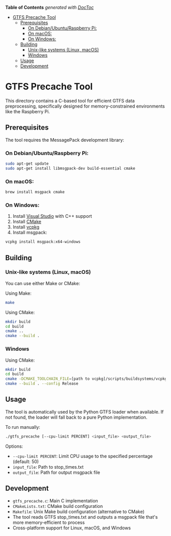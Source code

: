 <!-- START doctoc generated TOC please keep comment here to allow auto update -->
<!-- DON'T EDIT THIS SECTION, INSTEAD RE-RUN doctoc TO UPDATE -->
**Table of Contents**  *generated with [DocToc](https://github.com/thlorenz/doctoc)*

- [GTFS Precache Tool](#gtfs-precache-tool)
  - [Prerequisites](#prerequisites)
    - [On Debian/Ubuntu/Raspberry Pi:](#on-debianubunturaspberry-pi)
    - [On macOS:](#on-macos)
    - [On Windows:](#on-windows)
  - [Building](#building)
    - [Unix-like systems (Linux, macOS)](#unix-like-systems-linux-macos)
    - [Windows](#windows)
  - [Usage](#usage)
  - [Development](#development)

<!-- END doctoc generated TOC please keep comment here to allow auto update -->

# GTFS Precache Tool

This directory contains a C-based tool for efficient GTFS data preprocessing, specifically designed for memory-constrained environments like the Raspberry Pi.

## Prerequisites

The tool requires the MessagePack development library:

### On Debian/Ubuntu/Raspberry Pi:
```bash
sudo apt-get update
sudo apt-get install libmsgpack-dev build-essential cmake
```

### On macOS:
```bash
brew install msgpack cmake
```

### On Windows:
1. Install [Visual Studio](https://visualstudio.microsoft.com/downloads/) with C++ support
2. Install [CMake](https://cmake.org/download/)
3. Install [vcpkg](https://github.com/Microsoft/vcpkg)
4. Install msgpack:
```bash
vcpkg install msgpack:x64-windows
```

## Building

### Unix-like systems (Linux, macOS)
You can use either Make or CMake:

Using Make:
```bash
make
```

Using CMake:
```bash
mkdir build
cd build
cmake ..
cmake --build .
```

### Windows
Using CMake:
```bash
mkdir build
cd build
cmake -DCMAKE_TOOLCHAIN_FILE=[path to vcpkg]/scripts/buildsystems/vcpkg.cmake ..
cmake --build . --config Release
```

## Usage

The tool is automatically used by the Python GTFS loader when available. If not found, the loader will fall back to a pure Python implementation.

To run manually:
```bash
./gtfs_precache [--cpu-limit PERCENT] <input_file> <output_file>
```

Options:
- `--cpu-limit PERCENT`: Limit CPU usage to the specified percentage (default: 50)
- `input_file`: Path to stop_times.txt
- `output_file`: Path for output msgpack file

## Development

- `gtfs_precache.c`: Main C implementation
- `CMakeLists.txt`: CMake build configuration
- `Makefile`: Unix Make build configuration (alternative to CMake)
- The tool reads GTFS stop_times.txt and outputs a msgpack file that's more memory-efficient to process
- Cross-platform support for Linux, macOS, and Windows 